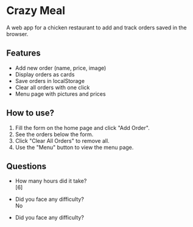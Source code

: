 # Crazy Meal

A web app for a chicken restaurant to add and track orders saved in the browser.

## Features

- Add new order (name, price, image)  
- Display orders as cards  
- Save orders in localStorage  
- Clear all orders with one click  
- Menu page with pictures and prices  

## How to use?

1. Fill the form on the home page and click "Add Order".  
2. See the orders below the form.  
3. Click "Clear All Orders" to remove all.  
4. Use the "Menu" button to view the menu page.

## Questions

- How many hours did it take?  
[6]

- Did you face any difficulty?  
No
- Did you face any difficulty?  


